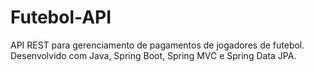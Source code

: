 # Futebol-API
API REST para gerenciamento de pagamentos de jogadores de futebol. Desenvolvido com Java, Spring Boot, Spring MVC e Spring Data JPA.

